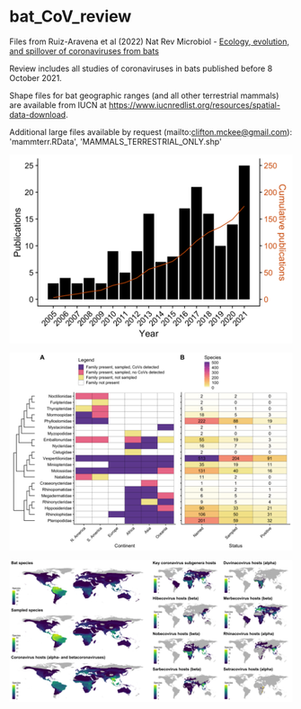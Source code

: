# bat_CoV_review
Files from Ruiz-Aravena et al (2022) Nat Rev Microbiol - [Ecology, evolution, and spillover of coronaviruses from bats](https://doi.org/10.1038/s41579-021-00652-2)

Review includes all studies of coronaviruses in bats published before 8 October 2021.

Shape files for bat geographic ranges (and all other terrestrial mammals) are available from IUCN at https://www.iucnredlist.org/resources/spatial-data-download.

Additional large files available by request (mailto:clifton.mckee@gmail.com): 'mammterr.RData', 'MAMMALS_TERRESTRIAL_ONLY.shp'

![](./Results/research_pace.png)

![](./Results/bat_sampling_summary.png)

![](./Results/map_overlap.png)
